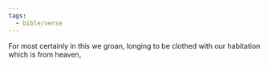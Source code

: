 ```yaml
---
tags:
  - bible/verse
---
```

For most certainly in this we groan, longing to be clothed with our habitation which is from heaven,